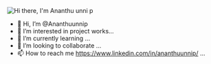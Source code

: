 <img src="https://raw.githubusercontent.com/athiratj/athiratj/master/assets/new.png" alt="Hi there, I'm Ananthu unni p" />



- 👋 Hi, I’m @Ananthuunnip
- 👀 I’m interested in project works...
- 🌱 I’m currently learning  ...
- 💞️ I’m looking to collaborate ...
- 📫 How to reach me https://www.linkedin.com/in/ananthuunnip/ ...

<!---
Ananthuunnip/Ananthuunnip is a ✨ special ✨ repository because its `README.md` (this file) appears on your GitHub profile.
You can click the Preview link to take a look at your changes.
--->
